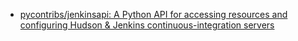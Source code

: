 

* [pycontribs/jenkinsapi: A Python API for accessing resources and configuring Hudson & Jenkins continuous-integration servers ](https://github.com/pycontribs/jenkinsapi)